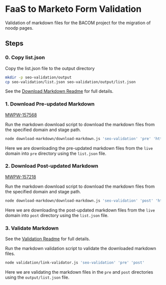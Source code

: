 # FaaS to Marketo Form Validation

Validation of markdown files for the BACOM project for the migration of noodp pages.

## Steps

### 0. Copy list.json

Copy the list.json file to the output directory

```bash
mkdir -p seo-validation/output
cp seo-validation/list.json seo-validation/output/list.json
```

See the [Download Markdown Readme](../download-markdown/readme.md) for full details.

### 1. Download Pre-updated Markdown

[MWPW-157568](https://jira.corp.adobe.com/browse/MWPW-157568)

Run the markdown download script to download the markdown files from the specified domain and stage path.

```bash
node download-markdown/download-markdown.js 'seo-validation' 'pre' 'https://main--bacom--adobecom.hlx.live'
```

Here we are downloading the pre-updated markdown files from the `live` domain into `pre` directory using the `list.json` file.

### 2. Download Post-updated Markdown

[MWPW-157218](https://jira.corp.adobe.com/browse/MWPW-157218)

Run the markdown download script to download the markdown files from the specified domain and stage path.

```bash
node download-markdown/download-markdown.js 'seo-validation' 'post' 'https://main--bacom--adobecom.hlx.live'
```

Here we are downloading the post-updated markdown files from the `live` domain into `post` directory using the `list.json` file.

### 3. Validate Markdown

See the [Validation Readme](../validation/README.md) for full details.

Run the markdown validation script to validate the downloaded markdown files.

```bash
node validation/link-validator.js 'seo-validation' 'pre' 'post'
```

Here we are validating the markdown files in the `pre` and `post` directories using the `output/list.json` file.
